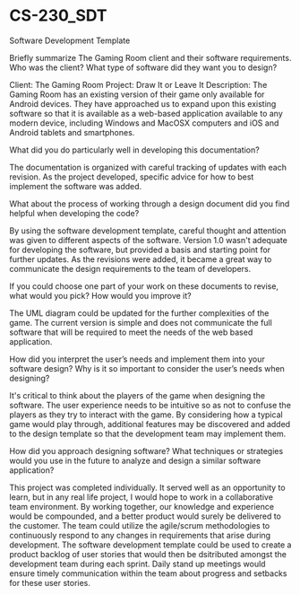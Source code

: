 # CS-230_SDT
Software Development Template

Briefly summarize The Gaming Room client and their software requirements. Who was the client? What type of software did they want you to design?

Client: The Gaming Room
Project: Draw It or Leave It
Description: The Gaming Room has an existing version of their game only available for Android devices. They have approached us to expand upon this existing software so that it is available as a web-based application available to any modern device, including Windows and MacOSX computers and iOS and Android tablets and smartphones. 

What did you do particularly well in developing this documentation?

The documentation is organized with careful tracking of updates with each revision. As the project developed, specific advice for how to best implement the software was added. 

What about the process of working through a design document did you find helpful when developing the code?

By using the software development template, careful thought and attention was given to different aspects of the software. Version 1.0 wasn't adequate for developing the software, but provided a basis and starting point for further updates. As the revisions were added, it became a great way to communicate the design requirements to the team of developers. 

If you could choose one part of your work on these documents to revise, what would you pick? How would you improve it?

The UML diagram could be updated for the further complexities of the game. The current version is simple and does not communicate the full software that will be required to meet the needs of the web based application.

How did you interpret the user’s needs and implement them into your software design? Why is it so important to consider the user’s needs when designing?

It's critical to think about the players of the game when designing the software. The user experience needs to be intuitive so as not to confuse the players as they try to interact with the game. By considering how a typical game would play through, additional features may be discovered and added to the design template so that the development team may implement them. 

How did you approach designing software? What techniques or strategies would you use in the future to analyze and design a similar software application?

This project was completed individually. It served well as an opportunity to learn, but in any real life project, I would hope to work in a collaborative team environment. By working together, our knowledge and experience would be compounded, and a better product would surely be delivered to the customer. The team could utilize the agile/scrum methodologies to continuously respond to any changes in requirements that arise during development. The software development template could be used to create a product backlog of user stories that would then be dsitributed amongst the development team during each sprint. Daily stand up meetings would ensure timely communication within the team about progress and setbacks for these user stories.

